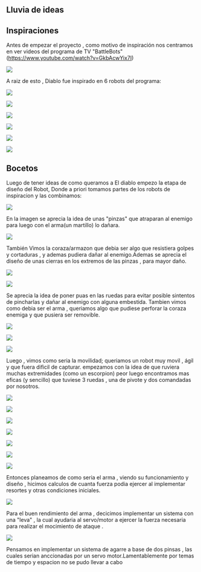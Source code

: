 ## Lluvia de ideas

## Inspiraciones 

Antes de empezar el proyecto , como motivo de inspiración nos centramos en ver videos del programa de TV "BattleBots" 
(https://www.youtube.com/watch?v=GkbAcwYix7I)

![](/multimedia/inspiraciones/battlebots.jpg)

A raiz de esto , Diablo fue inspirado en 6 robots del programa:


![](/multimedia/inspiraciones/14cef7d3-8599-4da3-b9f7-ef95bee14e3c.jpg)

![](/multimedia/inspiraciones/20e08519-4747-45ba-b5b5-d44134399610.jpg)

![](/multimedia/inspiraciones/893b6f6d-5717-4ba9-8e9a-c3b125c8ae89.jpg)

![](/multimedia/inspiraciones/ba3ad0c4-ff28-4076-adc6-8147c5d9fda0.jpg)

![](/multimedia/inspiraciones/inpiracion1.jpg)

![](/multimedia/inspiraciones/inspiracion2.jpg)


## Bocetos 
Luego de tener ideas de como queramos a El diablo empezo la etapa de diseño del Robot, Donde a priori tomamos partes de los robots de inspiracion y las combinamos:

![](/multimedia/Bocetos/bocetos2.jpg)

En la imagen se aprecia la idea de unas "pinzas" que atraparan al enemigo para luego con el arma(un martillo) lo dañara.

![](/multimedia/Bocetos/bocetos3.jpg)

También Vimos la coraza/armazon que debia ser algo que resistiera golpes y cortaduras , y ademas pudiera dañar al enemigo.Ademas se aprecia el diseño de unas cierras en los extremos de las pinzas , para mayor daño.

![](/multimedia/Bocetos/bocetos4.jpg)

![](/multimedia/Bocetos/boceto5.jpg)

Se aprecia la idea de poner puas en las ruedas para evitar posible sintentos de pincharlas y dañar al enemigo con alguna embestida.
Tambien vimos como debia ser el arma , queriamos algo que pudiese perforar la coraza enemiga y que pusiera ser removible.

![](/multimedia/Bocetos/boceto6.jpg)

![](/multimedia/Bocetos/boceto7.jpg)

![](/multimedia/Bocetos/boceto10.jpg)

Luego , vimos como seria la movilidad; queriamos un robot muy movil , ágil y que fuera dificil de capturar. empezamos con la idea de que ruviera muchas extremidades (como un escorpion) peor luego encontramos mas eficas (y sencillo) que tuviese 3 ruedas , una de pivote y dos comandadas por nosotros.

![](/multimedia/Bocetos/boceto_arma.jpg)


![](/multimedia/Bocetos/boceto_arma_2.jpg)


![](/multimedia/Bocetos/boceto_arma_3.jpg)


![](/multimedia/Bocetos/boceto_arma_4.jpg)


![](/multimedia/Bocetos/boceto_ideas_arma.jpg)


![](/multimedia/Bocetos/analisis_fuerza_arma.jpg)


![](/multimedia/Bocetos/calculos_arma.jpg)

Entonces planeamos de como seria el arma , viendo su funcionamiento y diseño , hicimos calculos de cuanta fuerza podia ejercer al implementar resortes y otras condiciones iniciales.


![](/multimedia/Bocetos/bocetos_leba.jpg)


Para el buen rendimiento del arma , decicimos implementar un sistema con una "leva" , la cual ayudaria al servo/motor a ejercer la fuerza necesaria para realizar el mocimiento de ataque .

![](/multimedia/Bocetos/boceto_pinzas.jpg)

Pensamos en implementar un sistema de agarre a base de dos pinsas , las cuales serian anccionadas por un servo motor.Lamentablemente por temas de tiempo y espacion no se pudo llevar a cabo

















